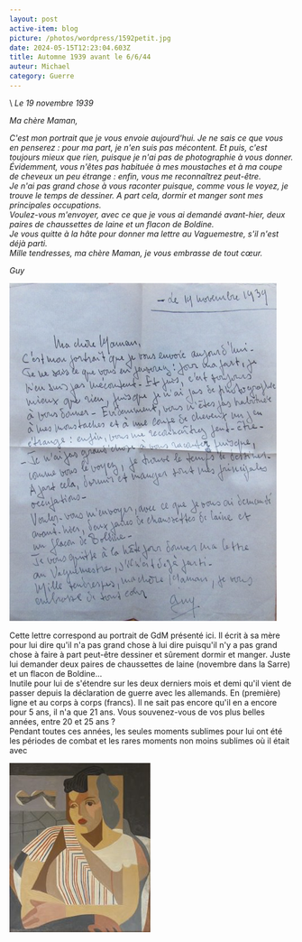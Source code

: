 ```yaml
---
layout: post
active-item: blog
picture: /photos/wordpress/1592petit.jpg
date: 2024-05-15T12:23:04.603Z
title: Automne 1939 avant le 6/6/44
auteur: Michael
category: Guerre
---
```

\    *Le 19 novembre 1939*

*Ma chère Maman,*

*C'est mon portrait que je vous envoie aujourd'hui. Je ne sais ce que vous en penserez : pour ma part, je n'en suis pas mécontent. Et puis, c'est toujours mieux que rien, puisque je n'ai pas de photographie à vous donner. Évidemment, vous n'êtes pas habituée à mes moustaches et à ma coupe de cheveux un peu étrange : enfin, vous me reconnaîtrez peut-être.*\
*Je n'ai pas grand chose à vous raconter puisque, comme vous le voyez, je trouve le temps de dessiner. A part cela, dormir et manger sont mes principales occupations.*\
*Voulez-vous m'envoyer, avec ce que je vous ai demandé avant-hier, deux paires de chaussettes de laine et un flacon de Boldine.*\
*Je vous quitte à la hâte pour donner ma lettre au Vaguemestre, s'il n'est déjà parti.*\
*Mille tendresses, ma chère Maman, je vous embrasse de tout cœur.*

*Guy*

![](/photos/wordpress/lettre-portrait-39.jpg "19 novembre 1939, lettre à sa mère")

Cette lettre correspond au portrait de GdM présenté ici. Il écrit à sa mère pour lui dire qu'il n'a pas grand chose à lui dire puisqu'il n'y a pas grand chose à faire à part peut-être dessiner et sûrement dormir et manger. Juste lui demander deux paires de chaussettes de laine (novembre dans la Sarre) et un flacon de Boldine...\
Inutile pour lui de s'étendre sur les deux derniers mois et demi qu'il vient de passer depuis la déclaration de guerre avec les allemands. En (première) ligne et au corps à corps (francs). Il ne sait pas encore qu'il en a encore pour 5 ans, il n'a que 21 ans. Vous souvenez-vous de vos plus belles années, entre 20 et 25 ans ?\
Pendant toutes ces années, les seules moments sublimes pour lui ont été les périodes de combat et les rares moments non moins sublimes où il était avec

![Adelaide Piper Oates, Comtesse de Montlaur, 1920-2011](/photos/wordpress/APO_1948-250x300.jpg "Adelaide Piper Oates, Comtesse de Montlaur, 1920-2011")